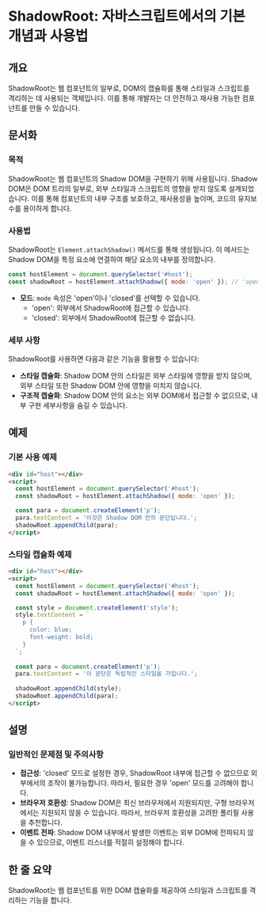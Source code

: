 <!--
Meta Description: # ShadowRoot: 자바스크립트에서의 기본 개념과 사용법 ## 개요 ShadowRoot는 웹 컴포넌트의 일부로, DOM의 캡슐화를 통해 스타일과 스크립트를 격리하는 데 사용되는 객체입니다. 이를 통해 개발자는 더 안전하고 재사용 가능한 컴포넌트를 만들 수 있습니다...
Meta Keywords: shadow, const, shadowroot, dom, open
-->

# ShadowRoot: 자바스크립트에서의 기본 개념과 사용법

## 개요
ShadowRoot는 웹 컴포넌트의 일부로, DOM의 캡슐화를 통해 스타일과 스크립트를 격리하는 데 사용되는 객체입니다. 이를 통해 개발자는 더 안전하고 재사용 가능한 컴포넌트를 만들 수 있습니다.

## 문서화
### 목적
ShadowRoot는 웹 컴포넌트의 Shadow DOM을 구현하기 위해 사용됩니다. Shadow DOM은 DOM 트리의 일부로, 외부 스타일과 스크립트의 영향을 받지 않도록 설계되었습니다. 이를 통해 컴포넌트의 내부 구조를 보호하고, 재사용성을 높이며, 코드의 유지보수를 용이하게 합니다.

### 사용법
ShadowRoot는 `Element.attachShadow()` 메서드를 통해 생성됩니다. 이 메서드는 Shadow DOM을 특정 요소에 연결하여 해당 요소의 내부를 정의합니다.

```javascript
const hostElement = document.querySelector('#host');
const shadowRoot = hostElement.attachShadow({ mode: 'open' }); // 'open' 또는 'closed' 모드 선택
```

- **모드**: `mode` 속성은 'open'이나 'closed'를 선택할 수 있습니다.
  - 'open': 외부에서 ShadowRoot에 접근할 수 있습니다.
  - 'closed': 외부에서 ShadowRoot에 접근할 수 없습니다.

### 세부 사항
ShadowRoot를 사용하면 다음과 같은 기능을 활용할 수 있습니다:
- **스타일 캡슐화**: Shadow DOM 안의 스타일은 외부 스타일에 영향을 받지 않으며, 외부 스타일 또한 Shadow DOM 안에 영향을 미치지 않습니다.
- **구조적 캡슐화**: Shadow DOM 안의 요소는 외부 DOM에서 접근할 수 없으므로, 내부 구현 세부사항을 숨길 수 있습니다.

## 예제
### 기본 사용 예제
```html
<div id="host"></div>
<script>
  const hostElement = document.querySelector('#host');
  const shadowRoot = hostElement.attachShadow({ mode: 'open' });

  const para = document.createElement('p');
  para.textContent = '이것은 Shadow DOM 안의 문단입니다.';
  shadowRoot.appendChild(para);
</script>
```

### 스타일 캡슐화 예제
```html
<div id="host"></div>
<script>
  const hostElement = document.querySelector('#host');
  const shadowRoot = hostElement.attachShadow({ mode: 'open' });

  const style = document.createElement('style');
  style.textContent = `
    p {
      color: blue;
      font-weight: bold;
    }
  `;
  
  const para = document.createElement('p');
  para.textContent = '이 문단은 독립적인 스타일을 가집니다.';
  
  shadowRoot.appendChild(style);
  shadowRoot.appendChild(para);
</script>
```

## 설명
### 일반적인 문제점 및 주의사항
- **접근성**: 'closed' 모드로 설정한 경우, ShadowRoot 내부에 접근할 수 없으므로 외부에서의 조작이 불가능합니다. 따라서, 필요한 경우 'open' 모드를 고려해야 합니다.
- **브라우저 호환성**: Shadow DOM은 최신 브라우저에서 지원되지만, 구형 브라우저에서는 지원되지 않을 수 있습니다. 따라서, 브라우저 호환성을 고려한 폴리필 사용을 추천합니다.
- **이벤트 전파**: Shadow DOM 내부에서 발생한 이벤트는 외부 DOM에 전파되지 않을 수 있으므로, 이벤트 리스너를 적절히 설정해야 합니다.

## 한 줄 요약
ShadowRoot는 웹 컴포넌트를 위한 DOM 캡슐화를 제공하여 스타일과 스크립트를 격리하는 기능을 합니다.